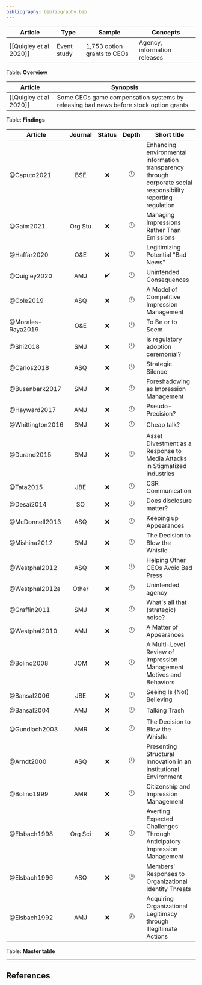 ```yaml
---
bibliography: bibliography.bib
---
```


Article                     | Type      | Sample                        | Concepts
---------                   | ---       | ---------                     | ---------   
[[Quigley et al 2020]]      |Event study| 1,753 option grants to CEOs   | Agency, information releases
Table: **Overview**

Article                 | Synopsis
---                     | ---------------
[[Quigley et al 2020]]  | Some CEOs game compensation systems by releasing bad news before stock option grants
Table: **Findings**


Article             |Journal| Status           | Depth   | Short title
---------           | :-:   | :-:              | :-:     | ---------------
@Caputo2021         | BSE   | :x:              |:clock12:| Enhancing environmental information transparency through corporate social responsibility reporting regulation
@Gaim2021           |Org Stu| :x:              |:clock12:| Managing Impressions Rather Than Emissions
@Haffar2020         | O&E   | :x:              |:clock12:| Legitimizing Potential "Bad News"
@Quigley2020        | AMJ   |:heavy_check_mark:|:clock12:| Unintended Consequences
@Cole2019           | ASQ   | :x:              |:clock12:| A Model of Competitive Impression Management
@Morales-Raya2019   | O&E   | :x:              |:clock12:| To Be or to Seem
@Shi2018            | SMJ   | :x:              |:clock12:| Is regulatory adoption ceremonial?
@Carlos2018         | ASQ   | :x:              |:clock4: | Strategic Silence
@Busenbark2017      | SMJ   | :x:              |:clock12:| Foreshadowing as Impression Management
@Hayward2017        | AMJ   | :x:              |:clock12:| Pseudo-Precision?
@Whittington2016    | SMJ   | :x:              |:clock12:| Cheap talk?
@Durand2015         | SMJ   | :x:              |:clock12:| Asset Divestment as a Response to Media Attacks in Stigmatized Industries
@Tata2015           | JBE   | :x:              |:clock12:| CSR Communication
@Desai2014          | SO    | :x:              |:clock12:| Does disclosure matter?
@McDonnell2013      | ASQ   | :x:              |:clock12:| Keeping up Appearances
@Mishina2012        | SMJ   | :x:              |:clock12:| The Decision to Blow the Whistle
@Westphal2012       | ASQ   | :x:              |:clock12:| Helping Other CEOs Avoid Bad Press
@Westphal2012a      | Other | :x:              |:clock12:| Unintended agency
@Graffin2011        | SMJ   | :x:              |:clock12:| What's all that (strategic) noise?
@Westphal2010       | AMJ   | :x:              |:clock12:| A Matter of Appearances
@Bolino2008         | JOM   | :x:              |:clock12:| A Multi-Level Review of Impression Management Motives and Behaviors
@Bansal2006         | JBE   | :x:              |:clock12:| Seeing Is (Not) Believing
@Bansal2004         | AMJ   | :x:              |:clock12:| Talking Trash
@Gundlach2003       | AMR   | :x:              |:clock12:| The Decision to Blow the Whistle
@Arndt2000          | ASQ   | :x:              |:clock12:| Presenting Structural Innovation in an Institutional Environment
@Bolino1999         | AMR   | :x:              |:clock12:| Citizenship and Impression Management
@Elsbach1998        |Org Sci| :x:              |:clock6: | Averting Expected Challenges Through Anticipatory Impression Management
@Elsbach1996        | ASQ   | :x:              |:clock2: | Members' Responses to Organizational Identity Threats
@Elsbach1992        | AMJ   | :x:              |:clock8: | Acquiring Organizational Legitimacy through Illegitimate Actions
Table: **Master table**

---

## References